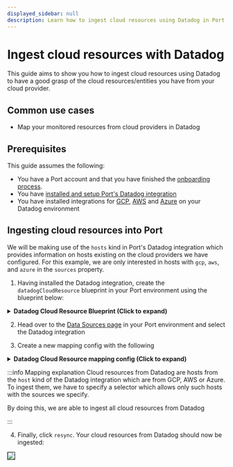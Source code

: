 ```yaml
---
displayed_sidebar: null
description: Learn how to ingest cloud resources using Datadog in Port, enhancing visibility and performance monitoring.
---
```


# Ingest cloud resources with Datadog

This guide aims to show you how to ingest cloud resources using Datadog to have a good grasp of the cloud resources/entities you have from your cloud provider.


## Common use cases
- Map your monitored resources from cloud providers in Datadog

## Prerequisites
This guide assumes the following:
- You have a Port account and that you have finished the [onboarding process](/quickstart).
- You have [installed and setup Port's Datadog integration](/build-your-software-catalog/sync-data-to-catalog/apm-alerting/datadog/datadog.md)
- You have installed integrations for [GCP](https://docs.datadoghq.com/integrations/google_cloud_platform/?tab=project), [AWS](https://docs.datadoghq.com/integrations/#cat-aws) and [Azure](https://docs.datadoghq.com/integrations/azure/) on your Datadog environment


## Ingesting cloud resources into Port
We will be making use of the `hosts` kind in Port's Datadog integration which provides information on hosts existing on the cloud providers we have configured. For this example, we are only interested in hosts with `gcp`, `aws`, and `azure` in the `sources` property.

1. Having installed the Datadog integration, create the `datadogCloudResource` blueprint in your Port environment using the blueprint below:

<details>
<summary><b>Datadog Cloud Resource Blueprint (Click to expand)</b></summary>

```json showLineNumbers
{
  "identifier": "datadogCloudResource",
  "description": "This blueprint represents a cloud resource in Datadog",
  "title": "Datadog Cloud Resource",
  "icon": "Datadog",
  "schema": {
    "properties": {
      "up": {
        "type": "boolean",
        "title": "Is Running?",
        "description": "Is the host up?"
      },
      "host_name": {
        "type": "string",
        "title": "Host Name",
        "description": "the name of the host"
      },
      "description": {
        "type": "string",
        "title": "Description",
        "description": "the host description"
      },
      "platform": {
        "type": "string",
        "title": "Platform",
        "description": "the host platform"
      },
      "machine": {
        "type": "string",
        "title": "Machine",
        "description": "The CPU architecture of the host machine (e.g., amd64, x86, x64, arm, arm64)."
      },
      "cpu_cores": {
        "type": "number",
        "title": "CPU Cores",
        "description": "the host CPU cores"
      },
      "agent_version": {
        "type": "string",
        "title": "Datadog Agent Version",
        "description": "the Datadog agent version installed on the host"
      },
      "is_muted": {
        "type": "boolean",
        "title": "Is Host Muted?",
        "description": "Indicates whether alerts for that specific host are temporarily suppressed."
      },
      "sources": {
        "title": "Sources",
        "type": "array",
        "description": "Source or cloud provider associated with your host."
      },
      "tags": {
        "title": "Tags",
        "type": "object",
        "description": "Tags associated with the host."
      }
    },
    "required": []
  },
  "mirrorProperties": {},
  "calculationProperties": {},
  "relations": {}
}
```

</details>

2. Head over to the [Data Sources page](https://app.getport.io/settings/data-sources) in your Port environment and select the Datadog integration

3. Create a new mapping config with the following

<details>
<summary><b>Datadog Cloud Resource mapping config (Click to expand)</b></summary>

```yaml showLineNumbers

deleteDependentEntities: true
createMissingRelatedEntities: true
resources:
  - kind: host
    selector:
      query: >-
        [.sources[] | . as $source | ["azure", "gcp", "gce", "aws"] |
        contains([$source])] | any(.)
    port:
      entity:
        mappings:
          blueprint: '"datadogCloudResource"'
          identifier: .id | tostring
          title: .aws_name // .host_name
          properties:
            up: .up
            host_name: .host_name
            platform: .meta.platform
            is_muted: .is_muted
            machine: .meta.machine
            description: .description
            sources: .sources
            cpu_cores: .meta.cpuCores
            agent_version: .meta.agent_version
            tags: .tags_by_source


```

</details>

:::info Mapping explanation
Cloud resources from Datadog are hosts from the `host` kind of the Datadog integration which are from GCP, AWS or Azure. To ingest them, we have to specify a selector which allows only such hosts with the sources we specify.

By doing this, we are able to ingest all cloud resources from Datadog

:::

4. Finally, click `resync`. Your cloud resources from Datadog should now be ingested:

<img src='/img/guides/datadogCloudResourcesSuccess.png' border='1px' />
